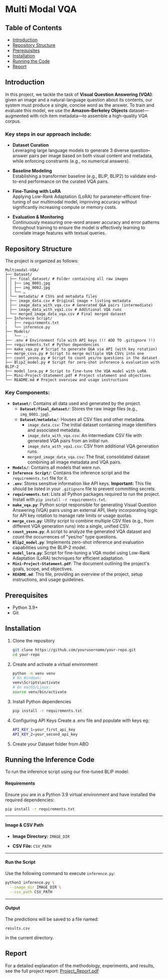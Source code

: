 # Multi Modal VQA

## Table of Contents
- [Introduction](#introduction)  
- [Repository Structure](#repository-structure)  
- [Prerequisites](#prerequisites)  
- [Installation](#installation)  
- [Running the Code](#running-the-inference-code)
- [Report](#report)  

## Introduction

In this project, we tackle the task of **Visual Question Answering (VQA)**: given an image and a natural-language question about its contents, our system must produce a single, concise word as the answer. To train and evaluate this model, we use the **Amazon–Berkeley Objects** dataset—augmented with rich item metadata—to assemble a high-quality VQA corpus.

### Key steps in our approach include:

- **Dataset Curation**  
  Leveraging large language models to generate 3 diverse question–answer pairs per image based on both visual content and metadata, while enforcing constraints (e.g., no numerical answers).

- **Baseline Modeling**  
  Establishing a transformer baseline (e.g., BLIP, BLIP2) to validate end-to-end performance on the curated VQA pairs.

- **Fine-Tuning with LoRA**  
  Applying Low-Rank Adaptation (LoRA) for parameter-efficient fine-tuning of our multimodal model, improving accuracy without significantly increasing compute or memory costs.

- **Evaluation & Monitoring**  
  Continuously measuring one-word answer accuracy and error patterns throughout training to ensure the model is effectively learning to correlate image features with textual queries.  

## Repository Structure

The project is organized as follows:
```
Multimodal-VQA/
├── Dataset/
│ ├── final_dataset/ # Folder containing all raw images
│ │ ├── img_0001.jpg
│ │ ├── img_0002.jpg
│ │ └── …
│ └── metadata/ # CSVs and metadata files
│ ├── image_data.csv # Original image + listing metadata
│ ├── image_data_with_vqa.csv # Generated Q&A pairs (intermediate)
│ ├── image_data_with_vqa1.csv # Additional VQA runs
│ └── merged_image_data_vqa.csv # Final merged dataset
├── Inference Script/
|   ├── requirements.txt
|   └── inference.py
├── Models/
|   └── ..
├── .env # Environment file with API keys (!! ADD TO .gitignore !!)
├── requirements.txt # Python dependencies
├── make_vqa.py # Script to generate Q&A via API (with key rotation)
├── merge_csvs.py # Script to merge multiple VQA CSVs into one
├── count_yesno.py # Script to count yes/no questions in the dataset
├── Blip2_model.py # Script for zero‐shot inference & evaluation with BLIP-2
├── model_lora.py # Script to fine-tune the VQA model with LoRA
├── Mini-Project-Statement.pdf # Project statement and objectives
└── README.md # Project overview and usage instructions
```


### Key Components:

*   **`Dataset/`**: Contains all data used and generated by the project.
    *   **`Dataset/final_dataset/`**: Stores the raw image files (e.g., `img_0001.jpg`).
    *   **`Dataset/metadata/`**: Houses all CSV files and other metadata.
        *   `image_data.csv`: The initial dataset containing image identifiers and associated metadata.
        *   `image_data_with_vqa.csv`: An intermediate CSV file with generated VQA pairs from an initial run.
        *   `image_data_with_vqa1.csv`: CSV from additional VQA generation runs.
        *   `merged_image_data_vqa.csv`: The final, consolidated dataset combining all image metadata and VQA pairs.
*   **`Models/`**: Contains all models that were run.
*   **`Inference Script/`**: Contains the inference script and the `requirements.txt` file for it.
*   **`.env`**: Stores sensitive information like API keys. **Important:** This file should be listed in your `.gitignore` file to prevent committing secrets.
*   **`requirements.txt`**: Lists all Python packages required to run the project. Install with `pip install -r requirements.txt`.
*   **`make_vqa.py`**: Python script responsible for generating Visual Question Answering (VQA) pairs using an external API, likely incorporating logic for API key rotation to manage rate limits or usage quotas.
*   **`merge_csvs.py`**: Utility script to combine multiple CSV files (e.g., from different VQA generation runs) into a single, unified CSV.
*   **`count_yesno.py`**: A script to analyze the generated VQA dataset and count the occurrences of "yes/no" type questions.
*   **`Blip2_model.py`**: Implements zero-shot inference and evaluation capabilities using the BLIP-2 model.
*   **`model_lora.py`**: Script for fine-tuning a VQA model using Low-Rank Adaptation (LoRA) techniques for efficient adaptation.
*   **`Mini-Project-Statement.pdf`**: The document outlining the project's goals, scope, and objectives.
*   **`README.md`**: This file, providing an overview of the project, setup instructions, and usage guidelines.


## Prerequisites
- Python 3.9+
- Git  

## Installation
1. Clone the repository  
   ```bash
   git clone https://github.com/yourusername/your-repo.git
   cd your-repo
   ```
2. Create and activate a virtual environment
    ```bash
    python -m venv venv
    # On Windows:
    venv\Scripts\activate
    # On macOS/Linux:
    source venv/bin/activate
    ```
3. Install Python dependencies
    ```bash
    pip install -r requirements.txt
    ```
4. Configuring API Keys 
    Create a  .env file and populate with keys eg:
    ```bash
    API_KEY_1=your_first_api_key
    API_KEY_2=your_second_api_key
    ```
5. Create your Dataset folder from ABO

## Running the Inference Code

To run the inference script using our fine-tuned BLIP model:

#### Requirements

Ensure you are in a Python 3.9 virtual environment and have installed the required dependencies:

```bash
pip install -r requirements.txt
```

---

#### Image & CSV Path

* **Image Directory:**
   `IMAGE_DIR`

* **CSV File:**
  `CSV_PATH`

---

#### Run the Script

Use the following command to execute `inference.py`:

```bash
python3 inference.py \
  --image_dir IMAGE_DIR \
  --csv_path CSV_PATH
```

---

#### Output

The predictions will be saved to a file named:

```
results.csv
```

in the current directory.


## Report 
For a detailed explanation of the methodology, experiments, and results, see the full project report:
[Project_Report.pdf](https://github.com/nathanmathewv/Multimodal-VQA/blob/main/VR_Report.pdf)

